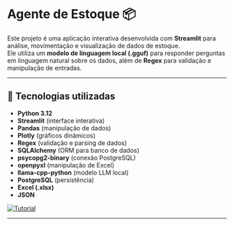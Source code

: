 # Agente de Estoque 📦

Este projeto é uma aplicação interativa desenvolvida com **Streamlit** para análise, movimentação e visualização de dados de estoque.  
Ele utiliza um **modelo de linguagem local (.gguf)** para responder perguntas em linguagem natural sobre os dados, além de **Regex** para validação e manipulação de entradas.

---

## 🚀 Tecnologias utilizadas

- **Python 3.12**
- **Streamlit** (interface interativa)
- **Pandas** (manipulação de dados)
- **Plotly** (gráficos dinâmicos)
- **Regex** (validação e parsing de dados)
- **SQLAlchemy** (ORM para banco de dados)
- **psycopg2-binary** (conexão PostgreSQL)
- **openpyxl** (manipulação de Excel)
- **llama-cpp-python** (modelo LLM local)
- **PostgreSQL** (persistência)
- **Excel (.xlsx)**
- **JSON**

[![Tutorial](https://img.youtube.com/vi/9X0AnZDSOak/maxresdefault.jpg)](https://www.youtube.com/watch?v=9X0AnZDSOak)

---